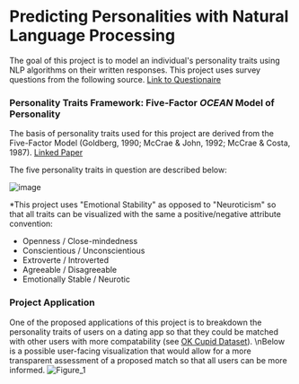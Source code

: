 # Predicting Personalities with Natural Language Processing

The goal of this project is to model an individual's personality traits using NLP algorithms on their written responses.
This project uses survey questions from the following source.
[Link to Questionaire](https://www.kaggle.com/datasets/tunguz/big-five-personality-test)

### Personality Traits Framework: Five-Factor *OCEAN* Model of Personality

The basis of personality traits used for this project are derived from the Five-Factor Model (Goldberg, 1990; McCrae & John, 1992; McCrae & Costa, 1987).
[Linked Paper](https://openpress.usask.ca/introductiontopsychology/chapter/personality-traits/#:~:text=The%20most%20widely%20used%20system,Extraversion%2C%20Agreeableness%2C%20and%20Neuroticism)

The five personality traits in question are described below:

![image](https://user-images.githubusercontent.com/28024140/222189312-4aa9e6bb-72fa-4330-ba88-b026df7a56f4.png)

*This project uses "Emotional Stability" as opposed to "Neuroticism" so that all traits can be visualized with the same a positive/negative attribute convention: 
- Openness / Close-mindedness
- Conscientious / Unconscientious
- Extroverte / Introverted
- Agreeable / Disagreeable
- Emotionally Stable / Neurotic

### Project Application

One of the proposed applications of this project is to breakdown the personality traits of users on a dating app so that they could be matched with other users with more compatability (see [OK Cupid Dataset](https://www.kaggle.com/datasets/andrewmvd/okcupid-profiles)). \nBelow is a possible user-facing visualization that would allow for a more transparent assessment of a proposed match so that all users can be more informed.
![Figure_1](https://user-images.githubusercontent.com/28024140/226335205-0ddd2654-cc98-4951-929d-29be9ca2fb63.png)
